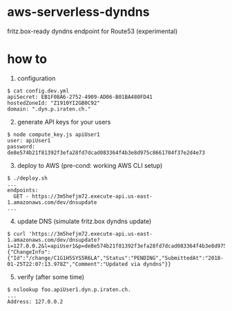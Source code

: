 # aws-serverless-dyndns
fritz.box-ready dyndns endpoint for Route53 (experimental)

# how to

1) configuration

```
$ cat config.dev.yml 
apiSecret: EB1F08A6-2752-4909-AD06-B01BA480FD41
hostedZoneId: "Z1910YI2GB0C92"
domain: ".dyn.p.iraten.ch."
```

2) generate API keys for your users

```
$ node compute_key.js apiUser1
user: apiUser1
password: de8e574b21f81392f3efa28fd7dcad083364f4b3e8d975c8661704f37e2d4e73
```

3) deploy to AWS (pre-cond: working AWS CLI setup)

```
$ ./deploy.sh
...
endpoints:
  GET - https://3m5hefjm72.execute-api.us-east-1.amazonaws.com/dev/dnsupdate
...
```

4) update DNS (simulate fritz.box dyndns update)

```
$ curl 'https://3m5hefjm72.execute-api.us-east-1.amazonaws.com/dev/dnsupdate?i=127.0.0.2&l=apiUser1&p=de8e574b21f81392f3efa28fd7dcad083364f4b3e8d975c8661704f37e2d4e73&h=foo'
{"ChangeInfo":{"Id":"/change/C1G1H5SYS5R6LA","Status":"PENDING","SubmittedAt":"2018-01-25T22:07:13.978Z","Comment":"Updated via dyndns"}}
```

5) verify (after some time)
```
$ nslookup foo.apiUser1.dyn.p.iraten.ch.
...
Address: 127.0.0.2
```
